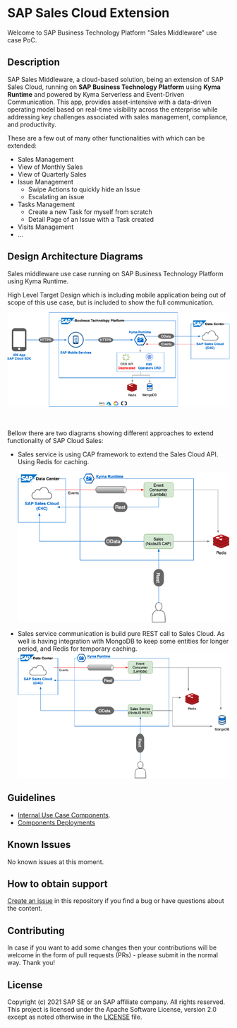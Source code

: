 # SAP Sales Cloud Extension
Welcome to SAP Business Technology Platform "Sales Middleware" use case PoC.

## Description
SAP Sales Middleware, a cloud-based solution, being an extension of SAP Sales Cloud, 
running on <b>SAP Business Technology Platform</b> using <b>Kyma Runtime</b> and powered by Kyma Serverless and Event-Driven Communication. 
This app, provides asset-intensive with a data-driven operating model based on real-time visibility across the 
enterprise while addressing key challenges associated with sales management, compliance, and productivity.

These are a few out of many other functionalities with which can be extended:
* Sales Management
* View of Monthly Sales
* View of Quarterly Sales
* Issue Management
    * Swipe Actions to quickly hide an Issue
    * Escalating an issue
* Tasks Management
    * Create a new Task for myself from scratch
    * Detail Page of an Issue with a Task created
* Visits Management
* ...


## Design Architecture Diagrams
Sales middleware use case running on SAP Business Technology Platform using Kyma Runtime.

High Level Target Design which is including mobile application being out of scope of this use case,
but is included to show the full communication.

![](images/HL-SalesMiddleware-UseCase.png)

<br/><br/>
Bellow there are two diagrams showing different approaches to extend functionality of SAP Cloud Sales:

- Sales service is using CAP framework to extend the Sales Cloud API.
  Using Redis for caching.
  
  ![](images/SalesMiddleware-CAP-UseCase.png)
  
- Sales service communication is build pure REST call to Sales Cloud.
  As well is having integration with MongoDB to keep some entities for longer period,
  and Redis for temporary caching.
  ![](images/SalesMiddleware-Rest-UseCase.png)

## Guidelines

* [Internal Use Case Components](./services).
* [Components Deployments](./deployment)

## Known Issues
No known issues at this moment.

## How to obtain support

[Create an issue](https://github.com/SAP-samples/cloud-extension-sales-middleware/issues) in this repository if you find
a bug or have questions about the content.

## Contributing
In case if you want to add some changes then your contributions will be welcome in the form of pull requests (PRs) - 
please submit in the normal way. Thank you!

## License
Copyright (c) 2021 SAP SE or an SAP affiliate company. All rights reserved. This project is licensed under the 
Apache Software License, version 2.0 except as noted otherwise in the [LICENSE](LICENSES/Apache-2.0.txt) file.
